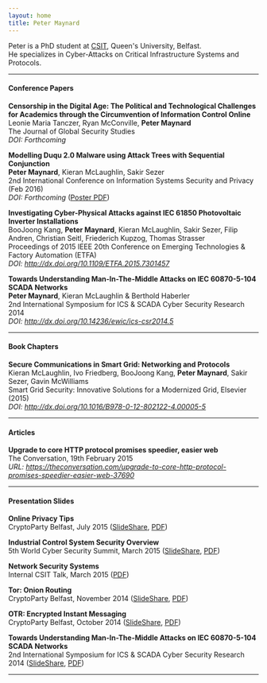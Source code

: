 ```yaml
---
layout: home
title: Peter Maynard
---
```

Peter is a PhD student at [CSIT](http://www.csit.qub.ac.uk/), Queen's University, Belfast.  
He specializes in Cyber-Attacks on Critical Infrastructure Systems and Protocols.

* * *

#### Conference Papers
**Censorship in the Digital Age: The Political and Technological Challenges for Academics through the Circumvention of Information Control Online**  
Leonie Maria Tanczer, Ryan McConville, **Peter Maynard**  
The Journal of Global Security Studies  
*DOI: Forthcoming*

**Modelling Duqu 2.0 Malware using Attack Trees with Sequential Conjunction**  
**Peter Maynard**, Kieran McLaughlin, Sakir Sezer  
2nd International Conference on Information Systems Security and Privacy (Feb 2016)  
*DOI: Forthcoming* ([Poster PDF](posters/duqu-attack-trees.pdf))

**Investigating Cyber-Physical Attacks against IEC 61850 Photovoltaic Inverter Installations**  
BooJoong Kang, **Peter Maynard**, Kieran McLaughlin, Sakir Sezer, Filip Andren, Christian Seitl, Friederich Kupzog, Thomas Strasser  
Proceedings of 2015 IEEE 20th Conference on Emerging Technologies & Factory Automation (ETFA)  
*DOI: <http://dx.doi.org/10.1109/ETFA.2015.7301457>*

**Towards Understanding Man-In-The-Middle Attacks on IEC 60870-5-104 SCADA Networks**  
**Peter Maynard**, Kieran McLaughlin & Berthold Haberler  
2nd International Symposium for ICS & SCADA Cyber Security Research 2014  
*DOI: <http://dx.doi.org/10.14236/ewic/ics-csr2014.5>*

* * *

#### Book Chapters
**Secure Communications in Smart Grid: Networking and Protocols**  
Kieran McLaughlin, Ivo Friedberg, BooJoong Kang, **Peter Maynard**, Sakir Sezer, Gavin McWilliams  
Smart Grid Security: Innovative Solutions for a Modernized Grid, Elsevier (2015)  
*DOI: <http://dx.doi.org/10.1016/B978-0-12-802122-4.00005-5>*

* * * 

#### Articles
**Upgrade to core HTTP protocol promises speedier, easier web**  
The Conversation, 19th February 2015  
*URL: <https://theconversation.com/upgrade-to-core-http-protocol-promises-speedier-easier-web-37690>*  

* * * 

#### Presentation Slides

**Online Privacy Tips**  
CryptoParty Belfast, July 2015 ([SlideShare](http://www.slideshare.net/pgmaynard/private-slides), [PDF](slides/CryptoParty-private-slides.pdf))

**Industrial Control System Security Overview**  
5th World Cyber Security Summit, March 2015 ([SlideShare](http://www.slideshare.net/pgmaynard/industrial-control-system-50880715), [PDF](slides/ICS-Sec-Overview.pdf))

**Network Security Systems**  
Internal CSIT Talk, March 2015 ([PDF](slides/NSS.pdf))

**Tor: Onion Routing**  
CryptoParty Belfast, November 2014 ([SlideShare](http://www.slideshare.net/pgmaynard/cryptoparty-belfast-11-nov-2014), [PDF](slides/CryptoParty-Tor.pdf))

**OTR: Encrypted Instant Messaging**  
CryptoParty Belfast, October 2014 ([SlideShare](http://www.slideshare.net/pgmaynard/cryptoparty-otr-40299828), [PDF](slides/CryptoParty-OTR.pdf))

**Towards Understanding Man-In-The-Middle Attacks on IEC 60870-5-104 SCADA Networks**  
2nd International Symposium for ICS & SCADA Cyber Security Research 2014 ([SlideShare](http://www.slideshare.net/pgmaynard/man-inthemiddletalk), [PDF](slides/man-in-the-middle.pdf))

* * * 
